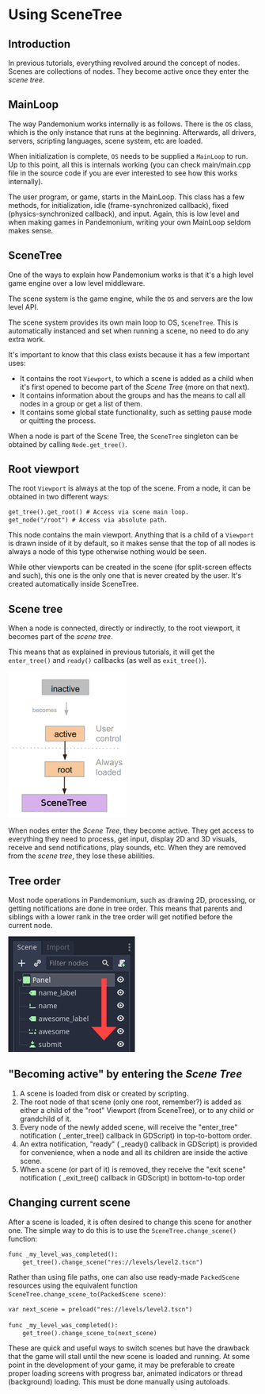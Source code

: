 
# Using SceneTree

## Introduction

In previous tutorials, everything revolved around the concept of
nodes. Scenes are collections of nodes. They become active once
they enter the *scene tree*.

## MainLoop

The way Pandemonium works internally is as follows. There is the
`OS` class,
which is the only instance that runs at the beginning. Afterwards, all
drivers, servers, scripting languages, scene system, etc are loaded.

When initialization is complete, `OS` needs to be
supplied a `MainLoop`
to run. Up to this point, all this is internals working (you can check
main/main.cpp file in the source code if you are ever interested to
see how this works internally).

The user program, or game, starts in the MainLoop. This class has a few
methods, for initialization, idle (frame-synchronized callback), fixed
(physics-synchronized callback), and input. Again, this is low
level and when making games in Pandemonium, writing your own MainLoop seldom makes sense.

## SceneTree

One of the ways to explain how Pandemonium works is that it's a high level
game engine over a low level middleware.

The scene system is the game engine, while the `OS`
and servers are the low level API.

The scene system provides its own main loop to OS,
`SceneTree`.
This is automatically instanced and set when running a scene, no need
to do any extra work.

It's important to know that this class exists because it has a few
important uses:

-  It contains the root `Viewport`, to which a
   scene is added as a child when it's first opened to become
   part of the *Scene Tree* (more on that next).
-  It contains information about the groups and has the means to call all
   nodes in a group or get a list of them.
-  It contains some global state functionality, such as setting pause
   mode or quitting the process.

When a node is part of the Scene Tree, the
`SceneTree`
singleton can be obtained by calling
`Node.get_tree()`.

## Root viewport

The root `Viewport`
is always at the top of the scene. From a node, it can be obtained in
two different ways:

```
get_tree().get_root() # Access via scene main loop.
get_node("/root") # Access via absolute path.
```

This node contains the main viewport. Anything that is a child of a
`Viewport`
is drawn inside of it by default, so it makes sense that the top of all
nodes is always a node of this type otherwise nothing would be seen.

While other viewports can be created in the scene (for split-screen
effects and such), this one is the only one that is never created by the
user. It's created automatically inside SceneTree.

## Scene tree

When a node is connected, directly or indirectly, to the root
viewport, it becomes part of the *scene tree*.

This means that as explained in previous tutorials, it will get the
`enter_tree()` and `ready()` callbacks (as well as `exit_tree()`).

![](img/activescene.png)

When nodes enter the *Scene Tree*, they become active. They get access
to everything they need to process, get input, display 2D and 3D visuals,
receive and send notifications, play sounds, etc. When they are removed from the
*scene tree*, they lose these abilities.

## Tree order

Most node operations in Pandemonium, such as drawing 2D, processing, or getting
notifications are done in tree order. This means that parents and
siblings with a lower rank in the tree order will get notified before
the current node.

![](img/toptobottom.png)

## "Becoming active" by entering the *Scene Tree*

1. A scene is loaded from disk or created by scripting.
2. The root node of that scene (only one root, remember?) is added as
   either a child of the "root" Viewport (from SceneTree), or to any
   child or grandchild of it.
3. Every node of the newly added scene, will receive the "enter_tree"
   notification ( _enter_tree() callback in GDScript) in top-to-bottom
   order.
4. An extra notification, "ready" ( _ready() callback in GDScript) is
   provided for convenience, when a node and all its children are
   inside the active scene.
5. When a scene (or part of it) is removed, they receive the "exit
   scene" notification ( _exit_tree() callback in GDScript) in
   bottom-to-top order

## Changing current scene

After a scene is loaded, it is often desired to change this scene for
another one. The simple way to do this is to use the
`SceneTree.change_scene()`
function:

```
func _my_level_was_completed():
    get_tree().change_scene("res://levels/level2.tscn")
```

Rather than using file paths, one can also use ready-made
`PackedScene` resources using the equivalent
function
`SceneTree.change_scene_to(PackedScene scene)`:

```
var next_scene = preload("res://levels/level2.tscn")

func _my_level_was_completed():
	get_tree().change_scene_to(next_scene)
```

These are quick and useful ways to switch scenes but have the drawback
that the game will stall until the new scene is loaded and running. At
some point in the development of your game, it may be preferable to create proper loading
screens with progress bar, animated indicators or thread (background)
loading. This must be done manually using autoloads.

